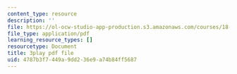 ```yaml
---
content_type: resource
description: ''
file: https://ol-ocw-studio-app-production.s3.amazonaws.com/courses/18-02-multivariable-calculus-fall-2007/4787b3f7449a9dd236e9a74b84ff5687_WfEQabCGAqI.pdf
file_type: application/pdf
learning_resource_types: []
resourcetype: Document
title: 3play pdf file
uid: 4787b3f7-449a-9dd2-36e9-a74b84ff5687
---
```

